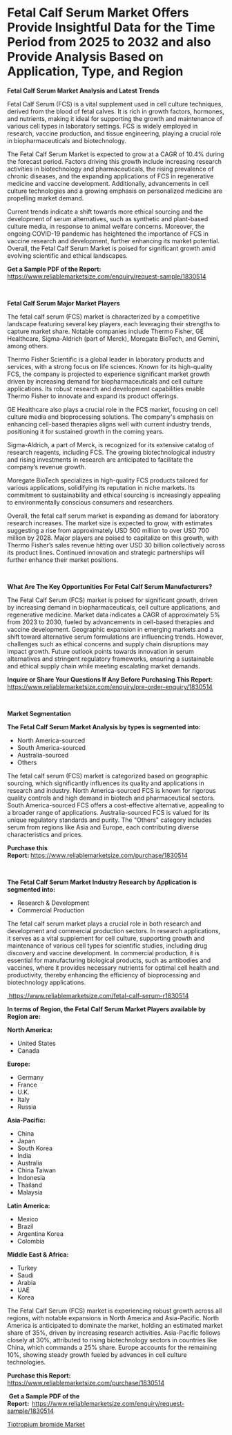 <p><h1>Fetal Calf Serum Market Offers Provide Insightful Data for the Time Period from 2025 to 2032 and also Provide Analysis Based on Application, Type, and Region</h1></p><p><strong>Fetal Calf Serum Market Analysis and Latest Trends</strong></p>
<p><p>Fetal Calf Serum (FCS) is a vital supplement used in cell culture techniques, derived from the blood of fetal calves. It is rich in growth factors, hormones, and nutrients, making it ideal for supporting the growth and maintenance of various cell types in laboratory settings. FCS is widely employed in research, vaccine production, and tissue engineering, playing a crucial role in biopharmaceuticals and biotechnology.</p><p>The Fetal Calf Serum Market is expected to grow at a CAGR of 10.4% during the forecast period. Factors driving this growth include increasing research activities in biotechnology and pharmaceuticals, the rising prevalence of chronic diseases, and the expanding applications of FCS in regenerative medicine and vaccine development. Additionally, advancements in cell culture technologies and a growing emphasis on personalized medicine are propelling market demand.</p><p>Current trends indicate a shift towards more ethical sourcing and the development of serum alternatives, such as synthetic and plant-based culture media, in response to animal welfare concerns. Moreover, the ongoing COVID-19 pandemic has heightened the importance of FCS in vaccine research and development, further enhancing its market potential. Overall, the Fetal Calf Serum Market is poised for significant growth amid evolving scientific and ethical landscapes.</p></p>
<p><strong>Get a Sample PDF of the Report:&nbsp;</strong> <a href="https://www.reliablemarketsize.com/enquiry/request-sample/1830514?utm_campaign=3352&utm_medium=2&utm_source=Github&utm_content=ia&utm_term=08032025&utm_id=fetal-calf-serum">https://www.reliablemarketsize.com/enquiry/request-sample/1830514</a></p>
<p>&nbsp;</p>
<p><strong>Fetal Calf Serum Major Market Players</strong></p>
<p><p>The fetal calf serum (FCS) market is characterized by a competitive landscape featuring several key players, each leveraging their strengths to capture market share. Notable companies include Thermo Fisher, GE Healthcare, Sigma-Aldrich (part of Merck), Moregate BioTech, and Gemini, among others.</p><p>Thermo Fisher Scientific is a global leader in laboratory products and services, with a strong focus on life sciences. Known for its high-quality FCS, the company is projected to experience significant market growth driven by increasing demand for biopharmaceuticals and cell culture applications. Its robust research and development capabilities enable Thermo Fisher to innovate and expand its product offerings.</p><p>GE Healthcare also plays a crucial role in the FCS market, focusing on cell culture media and bioprocessing solutions. The company's emphasis on enhancing cell-based therapies aligns well with current industry trends, positioning it for sustained growth in the coming years. </p><p>Sigma-Aldrich, a part of Merck, is recognized for its extensive catalog of research reagents, including FCS. The growing biotechnological industry and rising investments in research are anticipated to facilitate the company’s revenue growth.</p><p>Moregate BioTech specializes in high-quality FCS products tailored for various applications, solidifying its reputation in niche markets. Its commitment to sustainability and ethical sourcing is increasingly appealing to environmentally conscious consumers and researchers.</p><p>Overall, the fetal calf serum market is expanding as demand for laboratory research increases. The market size is expected to grow, with estimates suggesting a rise from approximately USD 500 million to over USD 700 million by 2028. Major players are poised to capitalize on this growth, with Thermo Fisher’s sales revenue hitting over USD 30 billion collectively across its product lines. Continued innovation and strategic partnerships will further enhance their market positions.</p></p>
<p>&nbsp;</p>
<p><strong>What Are The Key Opportunities For Fetal Calf Serum Manufacturers?</strong></p>
<p><p>The Fetal Calf Serum (FCS) market is poised for significant growth, driven by increasing demand in biopharmaceuticals, cell culture applications, and regenerative medicine. Market data indicates a CAGR of approximately 5% from 2023 to 2030, fueled by advancements in cell-based therapies and vaccine development. Geographic expansion in emerging markets and a shift toward alternative serum formulations are influencing trends. However, challenges such as ethical concerns and supply chain disruptions may impact growth. Future outlook points towards innovation in serum alternatives and stringent regulatory frameworks, ensuring a sustainable and ethical supply chain while meeting escalating market demands.</p></p>
<p><strong>Inquire or Share Your Questions If Any Before Purchasing This Report:</strong> <a href="https://www.reliablemarketsize.com/enquiry/pre-order-enquiry/1830514?utm_campaign=3352&utm_medium=2&utm_source=Github&utm_content=ia&utm_term=08032025&utm_id=fetal-calf-serum">https://www.reliablemarketsize.com/enquiry/pre-order-enquiry/1830514</a></p>
<p>&nbsp;</p>
<p><strong>Market Segmentation</strong></p>
<p><strong>The Fetal Calf Serum Market Analysis by types is segmented into:</strong></p>
<p><ul><li>North America-sourced</li><li>South America-sourced</li><li>Australia-sourced</li><li>Others</li></ul></p>
<p><p>The fetal calf serum (FCS) market is categorized based on geographic sourcing, which significantly influences its quality and applications in research and industry. North America-sourced FCS is known for rigorous quality controls and high demand in biotech and pharmaceutical sectors. South America-sourced FCS offers a cost-effective alternative, appealing to a broader range of applications. Australia-sourced FCS is valued for its unique regulatory standards and purity. The "Others" category includes serum from regions like Asia and Europe, each contributing diverse characteristics and prices.</p></p>
<p><strong>Purchase this Report:&nbsp;</strong><a href="https://www.reliablemarketsize.com/purchase/1830514?utm_campaign=3352&utm_medium=2&utm_source=Github&utm_content=ia&utm_term=08032025&utm_id=fetal-calf-serum">https://www.reliablemarketsize.com/purchase/1830514</a></p>
<p>&nbsp;</p>
<p><strong>The Fetal Calf Serum Market Industry Research by Application is segmented into:</strong></p>
<p><ul><li>Research & Development</li><li>Commercial Production</li></ul></p>
<p><p>The fetal calf serum market plays a crucial role in both research and development and commercial production sectors. In research applications, it serves as a vital supplement for cell culture, supporting growth and maintenance of various cell types for scientific studies, including drug discovery and vaccine development. In commercial production, it is essential for manufacturing biological products, such as antibodies and vaccines, where it provides necessary nutrients for optimal cell health and productivity, thereby enhancing the efficiency of bioprocessing and biotechnology applications.</p></p>
<p><a href="https://www.reliablemarketsize.com/fetal-calf-serum-r1830514?utm_campaign=3352&utm_medium=2&utm_source=Github&utm_content=ia&utm_term=08032025&utm_id=fetal-calf-serum">&nbsp;https://www.reliablemarketsize.com/fetal-calf-serum-r1830514</a></p>
<p><strong>In terms of Region, the Fetal Calf Serum Market Players available by Region are:</strong></p>
<p>
    <p> <strong> North America: </strong>
        <ul>
            <li>United States</li>
            <li>Canada</li>
        </ul>
        </p> 
    <p> <strong> Europe: </strong>
        <ul>
            <li>Germany</li>
            <li>France</li>
            <li>U.K.</li>
            <li>Italy</li>
            <li>Russia</li>
        </ul>
        </p> 
    <p> <strong> Asia-Pacific: </strong>
        <ul>
            <li>China</li>
            <li>Japan</li>
            <li>South Korea</li>
            <li>India</li>
            <li>Australia</li>
            <li>China Taiwan</li>
            <li>Indonesia</li>
            <li>Thailand</li>
            <li>Malaysia</li>
        </ul>
        </p> 
    <p> <strong> Latin America: </strong>
        <ul>
            <li>Mexico</li>
            <li>Brazil</li>
            <li>Argentina Korea</li>
            <li>Colombia</li>
        </ul>
        </p> 
    <p> <strong> Middle East & Africa: </strong>
        <ul>
            <li>Turkey</li>
            <li>Saudi</li>
            <li>Arabia</li>
            <li>UAE</li>
            <li>Korea</li>
        </ul>
    </p>
    </p>
<p><p>The Fetal Calf Serum (FCS) market is experiencing robust growth across all regions, with notable expansions in North America and Asia-Pacific. North America is anticipated to dominate the market, holding an estimated market share of 35%, driven by increasing research activities. Asia-Pacific follows closely at 30%, attributed to rising biotechnology sectors in countries like China, which commands a 25% share. Europe accounts for the remaining 10%, showing steady growth fueled by advances in cell culture technologies.</p></p>
<p><strong>Purchase this Report: </strong><a href="https://www.reliablemarketsize.com/purchase/1830514?utm_campaign=3352&utm_medium=2&utm_source=Github&utm_content=ia&utm_term=08032025&utm_id=fetal-calf-serum">https://www.reliablemarketsize.com/purchase/1830514</a></p>
<p>&nbsp;<strong>Get a Sample PDF of the Report:&nbsp;&nbsp;</strong><a href="https://www.reliablemarketsize.com/enquiry/request-sample/1830514?utm_campaign=3352&utm_medium=2&utm_source=Github&utm_content=ia&utm_term=08032025&utm_id=fetal-calf-serum">https://www.reliablemarketsize.com/enquiry/request-sample/1830514</a></p>
<p><strong></strong></p>
<p><p><a href="https://github.com/supicweg/Market-Research-Report-List-1/blob/main/tiotropium-bromide-market.md?utm_campaign=3352&utm_medium=2&utm_source=Github&utm_content=ia&utm_term=08032025&utm_id=fetal-calf-serum">Tiotropium bromide Market</a></p></p>
